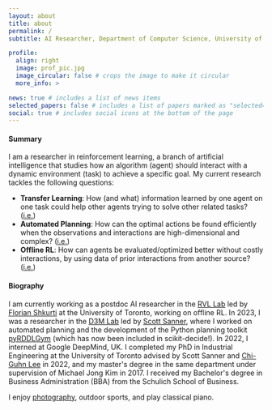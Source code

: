 ```yaml
---
layout: about
title: about
permalink: /
subtitle: AI Researcher, Department of Computer Science, University of Toronto

profile:
  align: right
  image: prof_pic.jpg
  image_circular: false # crops the image to make it circular
  more_info: >

news: true # includes a list of news items
selected_papers: false # includes a list of papers marked as "selected={true}"
social: true # includes social icons at the bottom of the page
---
```


#### Summary

I am a researcher in reinforcement learning, a branch of artificial intelligence 
that studies how an algorithm (agent) should interact with a dynamic environment (task)
to achieve a specific goal. My current research tackles the following questions:
- **Transfer Learning**: How (and what) information learned by one agent on one task could help other agents trying to solve other related tasks? ([i.e.](https://papers.nips.cc/paper_files/paper/2021/file/90610aa0e24f63ec6d2637e06f9b9af2-Paper.pdf))
- **Automated Planning**: How can the optimal actions be found efficiently when the observations and interactions are high-dimensional and complex? ([i.e.](https://ojs.aaai.org/index.php/ICAPS/article/view/31480/33640))
- **Offline RL**: How can agents be evaluated/optimized better without costly interactions, by using data of prior interactions from another source? ([i.e.](https://openreview.net/pdf?id=dNqxZgyjcYA))


#### Biography

I am currently working as a postdoc AI researcher in the [RVL Lab](https://rvl.cs.toronto.edu/) led by [Florian Shkurti](https://www.cs.toronto.edu/~florian/) at the University of Toronto, working on offline RL.
In 2023, I was a researcher in the [D3M Lab](https://d3m.mie.utoronto.ca/) led by [Scott Sanner](https://www.mie.utoronto.ca/faculty_staff/sanner/), where I worked on automated planning
and the development of the Python planning toolkit [pyRDDLGym](https://github.com/pyrddlgym-project) 
(which has now been included in scikit-decide!). In 2022, I interned at Google DeepMind, UK. 
I completed my PhD in Industrial Engineering at the University of Toronto advised by Scott Sanner
and [Chi-Guhn Lee](https://cglee.mie.utoronto.ca/) in 2022, and my master's degree in the same department under supervision of Michael Jong Kim in 2017. 
I received my Bachelor's degree in Business Administration (BBA) from the Schulich School of Business.

I enjoy [photography](https://commons.wikimedia.org/wiki/User:Mgimelfarb), outdoor sports, and play classical piano.
